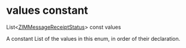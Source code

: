 


# values constant







List&lt;[ZIMMessageReceiptStatus](../../zego_uikit_prebuilt_live_audio_room/ZIMMessageReceiptStatus.md)> const values
  




<p>A constant List of the values in this enum, in order of their declaration.</p>











